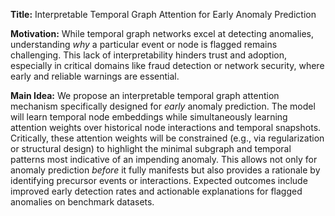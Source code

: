 **Title:** Interpretable Temporal Graph Attention for Early Anomaly Prediction

**Motivation:** While temporal graph networks excel at detecting anomalies, understanding *why* a particular event or node is flagged remains challenging. This lack of interpretability hinders trust and adoption, especially in critical domains like fraud detection or network security, where early and reliable warnings are essential.

**Main Idea:** We propose an interpretable temporal graph attention mechanism specifically designed for *early* anomaly prediction. The model will learn temporal node embeddings while simultaneously learning attention weights over historical node interactions and temporal snapshots. Critically, these attention weights will be constrained (e.g., via regularization or structural design) to highlight the minimal subgraph and temporal patterns most indicative of an impending anomaly. This allows not only for anomaly prediction *before* it fully manifests but also provides a rationale by identifying precursor events or interactions. Expected outcomes include improved early detection rates and actionable explanations for flagged anomalies on benchmark datasets.